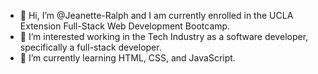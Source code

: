 - 👋 Hi, I’m @Jeanette-Ralph and I am currently enrolled in the UCLA Extension Full-Stack Web Development Bootcamp.
- 👀 I’m interested working in the Tech Industry as a software developer, specifically a full-stack developer.
- 🌱 I’m currently learning HTML, CSS, and JavaScript. 
<!-- - 💞️ I’m looking to collaborate on front 
- 📫 How to reach me ... -->

<!---
Jeanette-Ralph/Jeanette-Ralph is a ✨ special ✨ repository because its `README.md` (this file) appears on your GitHub profile.
You can click the Preview link to take a look at your changes.
--->
